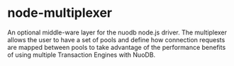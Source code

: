# node-multiplexer
An optional middle-ware layer for the nuodb node.js driver. The multiplexer allows the user to have a set of pools and define how connection requests are mapped between pools to take advantage of the performance benefits of using multiple Transaction Engines with NuoDB.
